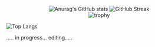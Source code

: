 


<div align="center">
  

  ![Anurag's GitHub stats](https://github-readme-stats.vercel.app/api?username=TheAndreyZakharov&show_icons=true&border_color=000000&bg_color=90,ffffff,ddefff)
  ![GitHub Streak](https://streak-stats.demolab.com?user=TheAndreyZakharov&date_format=j%20M%5B%20Y%5D&card_width=150&card_height=195&theme=meta-light&background=90,ffffff,ddefff)
  <br>
  ![trophy](https://github-profile-trophy.vercel.app/?username=TheAndreyZakharov&margin-w=15&margin-h=15&theme=flat&rank=-?&column=-1)



</div>


![Top Langs](https://github-readme-stats.vercel.app/api/top-langs/?username=TheAndreyZakharov&langs_count=10)


..... in progress... editing.....

